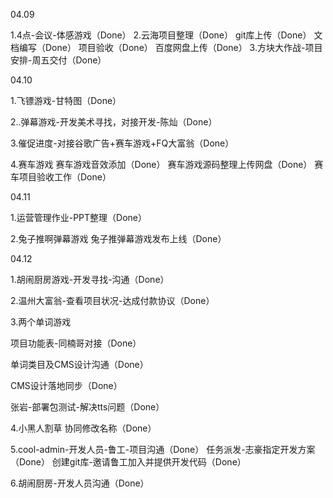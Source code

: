 04.09

1.4点-会议-体感游戏（Done）
2.云海项目整理（Done）
git库上传（Done）
文档编写（Done）
项目验收（Done）
百度网盘上传（Done）
3.方块大作战-项目安排-周五交付（Done）



04.10

1.飞镖游戏-甘特图（Done）

2..弹幕游戏-开发美术寻找，对接开发-陈灿（Done）

3.催促进度-对接谷歌广告+赛车游戏+FQ大富翁（Done）

4.赛车游戏
赛车游戏音效添加（Done）
赛车游戏源码整理上传网盘（Done）
赛车项目验收工作（Done）



04.11

1.运营管理作业-PPT整理（Done）

2.兔子推啊弹幕游戏
兔子推弹幕游戏发布上线（Done）



04.12

1.胡闹厨房游戏-开发寻找-沟通（Done）

2.温州大富翁-查看项目状况-达成付款协议（Done）

3.两个单词游戏

项目功能表-同楠哥对接（Done）

单词类目及CMS设计沟通（Done）

CMS设计落地同步（Done）

张岩-部署包测试-解决tts问题（Done）

4.小黑人割草
协同修改名称（Done）

5.cool-admin-开发人员-鲁工-项目沟通（Done）
任务派发-志豪指定开发方案（Done）
创建git库-邀请鲁工加入并提供开发代码（Done）

6.胡闹厨房-开发人员沟通（Done）  

